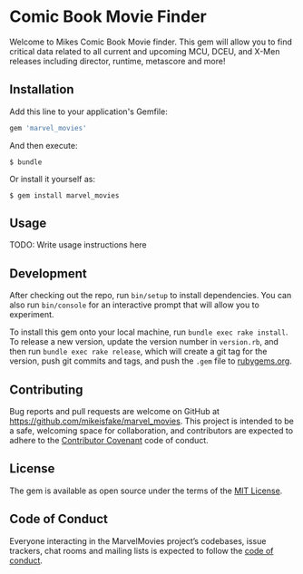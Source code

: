 # Comic Book Movie Finder

Welcome to Mikes Comic Book Movie finder. This gem will allow you to find critical data related to all current and upcoming MCU, DCEU, and X-Men releases including director, runtime, metascore and more!

## Installation

Add this line to your application's Gemfile:

```ruby
gem 'marvel_movies'
```

And then execute:

    $ bundle

Or install it yourself as:

    $ gem install marvel_movies

## Usage

TODO: Write usage instructions here

## Development

After checking out the repo, run `bin/setup` to install dependencies. You can also run `bin/console` for an interactive prompt that will allow you to experiment.

To install this gem onto your local machine, run `bundle exec rake install`. To release a new version, update the version number in `version.rb`, and then run `bundle exec rake release`, which will create a git tag for the version, push git commits and tags, and push the `.gem` file to [rubygems.org](https://rubygems.org).

## Contributing

Bug reports and pull requests are welcome on GitHub at https://github.com/mikeisfake/marvel_movies. This project is intended to be a safe, welcoming space for collaboration, and contributors are expected to adhere to the [Contributor Covenant](http://contributor-covenant.org) code of conduct.

## License

The gem is available as open source under the terms of the [MIT License](https://opensource.org/licenses/MIT).

## Code of Conduct

Everyone interacting in the MarvelMovies project’s codebases, issue trackers, chat rooms and mailing lists is expected to follow the [code of conduct](https://github.com/[USERNAME]/marvel_movies/blob/master/CODE_OF_CONDUCT.md).
